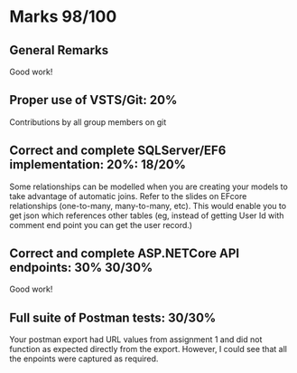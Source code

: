 # Marks 98/100
## General Remarks
Good work!
## Proper use of VSTS/Git: 20%
Contributions by all group members on git
## Correct and complete SQLServer/EF6 implementation: 20%: 18/20%
Some relationships can be modelled when you are creating your models to take advantage of automatic joins. Refer to the slides on EFcore relationships (one-to-many, many-to-many, etc). This would enable you to get json which references other tables (eg, instead of getting User Id with comment end point you can get the user record.)
## Correct and complete ASP.NETCore API endpoints: 30% 30/30%
Good work!
## Full suite of Postman tests: 30/30%
Your postman export had URL values from assignment 1 and did not function as expected directly from the export. However, I could see that all the enpoints were captured as required.